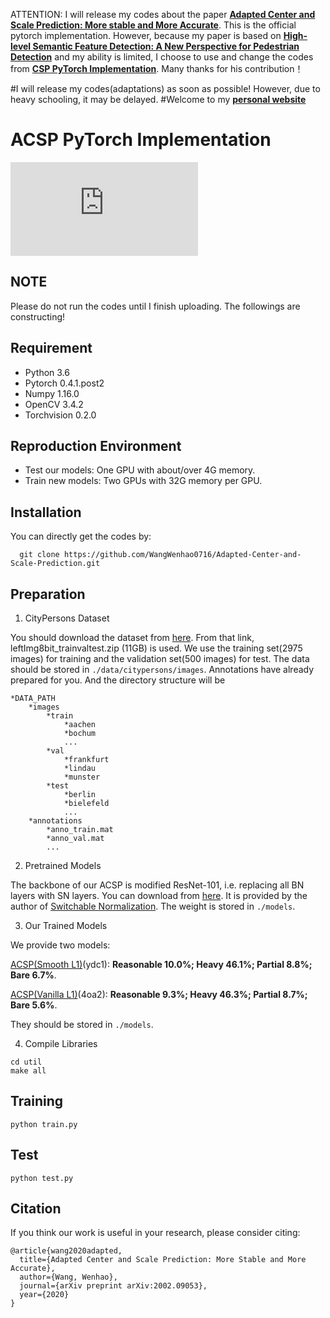 ATTENTION: I will release my codes about the paper [**Adapted Center and Scale Prediction: More stable and More Accurate**](<https://arxiv.org/abs/2002.09053>). This is the official pytorch implementation. However, because my paper is based on [**High-level Semantic Feature Detection: A New Perspective for Pedestrian Detection**](<https://arxiv.org/abs/1904.02948>) and my ability is limited, I choose to use and change the codes from [**CSP PyTorch Implementation**](<https://github.com/lw396285v/CSP-pedestrian-detection-in-pytorch>). Many thanks for his contribution！

#I will release my codes(adaptations) as soon as possible! However, due to heavy schooling, it may be delayed.
#Welcome to my [**personal website**](<https://wenhaowang.org>)

# ACSP PyTorch Implementation
![image](https://github.com/WangWenhao0716/pictures/blob/master/SOTA.pdf)

## NOTE
Please do not run the codes until I finish uploading. The followings are constructing!

## Requirement
* Python 3.6
* Pytorch 0.4.1.post2
* Numpy 1.16.0
* OpenCV 3.4.2
* Torchvision 0.2.0

## Reproduction Environment
* Test our models: One GPU with about/over 4G memory.
* Train new models: Two GPUs with 32G memory per GPU.

## Installation
You can directly get the codes by:
```
  git clone https://github.com/WangWenhao0716/Adapted-Center-and-Scale-Prediction.git
```

## Preparation
1. CityPersons Dataset

You should download the dataset from [here](https://www.cityscapes-dataset.com/downloads/). From that link, leftImg8bit_trainvaltest.zip (11GB) is used. We use the training set(2975 images) for training and the validation set(500 images) for test. The data should be stored in `./data/citypersons/images`. Annotations have already prepared for you. And the directory structure will be 
```
*DATA_PATH
	*images
		*train
			*aachen
			*bochum
			...
		*val
			*frankfurt
			*lindau
			*munster
		*test
			*berlin
			*bielefeld
			...
	*annotations
		*anno_train.mat
		*anno_val.mat
		...
```


2. Pretrained Models

The backbone of our ACSP is modified ResNet-101, i.e. replacing all BN layers with SN layers. You can download from [here](https://pan.baidu.com/s/1rK-ukAjEIPql2ECi38hRbQ). It is provided by the author of [Switchable Normalization](https://github.com/switchablenorms/Switchable-Normalization). The weight is stored in `./models`.

3. Our Trained Models

We provide two models:

[ACSP(Smooth L1)](https://pan.baidu.com/s/1p2IF7nI6dOhpmSvXLFsxlA)(ydc1): **Reasonable 10.0%; Heavy 46.1%; Partial 8.8%; Bare 6.7%**.

[ACSP(Vanilla L1)](https://pan.baidu.com/s/1zZP3brc1FvMrcmPo7Fx-Tg)(4oa2): **Reasonable 9.3%; Heavy 46.3%; Partial 8.7%; Bare 5.6%**.

They should be stored in `./models`.

4. Compile Libraries
```
cd util
make all
```


## Training

`python train.py`

## Test

`python test.py`


## Citation
If you think our work is useful in your research, please consider citing:
```
@article{wang2020adapted,
  title={Adapted Center and Scale Prediction: More Stable and More Accurate},
  author={Wang, Wenhao},
  journal={arXiv preprint arXiv:2002.09053},
  year={2020}
}
```
